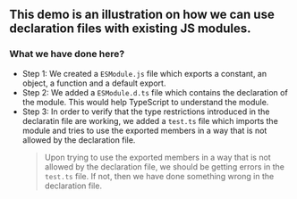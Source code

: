 ## This demo is an illustration on how we can use declaration files with existing JS modules.

### What we have done here?

-   Step 1: We created a `ESModule.js` file which exports a constant, an object, a function and a default export.
-   Step 2: We added a `ESModule.d.ts` file which contains the declaration of the module. This would help TypeScript to understand the module.
-   Step 3: In order to verify that the type restrictions introduced in the declaratin file are working, we added a `test.ts` file which imports the module and tries to use the exported members in a way that is not allowed by the declaration file.
    > Upon trying to use the exported members in a way that is not allowed by the declaration file, we should be getting errors in the `test.ts` file. If not, then we have done something wrong in the declaration file.
